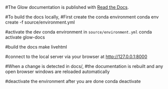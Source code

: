#The Glow documentation is published with [Read the Docs](https://readthedocs.org/).

#To build the docs locally,
#First create the conda environment
conda env create -f source/environment.yml

#activate the dev conda environment in `source/environment.yml`
conda activate glow-docs

#build the docs
make livehtml

#connect to the local server via your browser at
http://127.0.0.1:8000

#When a change is detected in docs/, 
#the documentation is rebuilt and any open browser windows are reloaded automatically

#deactivate the environment after you are done
conda deactivate
